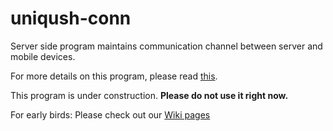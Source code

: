 uniqush-conn
============

Server side program maintains communication channel between server and mobile devices.

For more details on this program, please read [this](http://blog.uniqush.org/uniqush-after-go1.html).

This program is under construction. **Please do not use it right now.**

For early birds: Please check out our [Wiki pages](https://github.com/uniqush/uniqush-conn/wiki/_pages)
